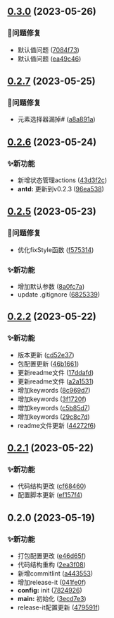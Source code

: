 

## [0.3.0](https://github.com/RobinWM/qiankun-fix/compare/0.2.7...0.3.0) (2023-05-26)


### 🐛问题修复

* 默认值问题 ([7084f73](https://github.com/RobinWM/qiankun-fix/commit/7084f73bff434d1c0bfa2e3cf7bdd4db9857ce33))
* 默认值问题 ([ea49c46](https://github.com/RobinWM/qiankun-fix/commit/ea49c46e00447256aef75c6e97dac9d00241b338))

## [0.2.7](https://github.com/RobinWM/qiankun-fix/compare/0.2.6...0.2.7) (2023-05-25)


### 🐛问题修复

* 元素选择器漏掉# ([a8a891a](https://github.com/RobinWM/qiankun-fix/commit/a8a891a65274c9642b0ea9bdc2bdb79fbce56406))

## [0.2.6](https://github.com/RobinWM/qiankun-fix/compare/0.2.5...0.2.6) (2023-05-24)


### ✨新功能

* 新增状态管理actions ([43d3f2c](https://github.com/RobinWM/qiankun-fix/commit/43d3f2cc4c204fcb0584e0c8f65f1d3e8343f0d5))
* **antd:** 更新到v0.2.3 ([96ea538](https://github.com/RobinWM/qiankun-fix/commit/96ea53898dcc18783813ad92a499e64a7f7f94e4))

## [0.2.5](https://github.com/RobinWM/qiankun-fix/compare/0.2.2...0.2.5) (2023-05-23)


### 🐛问题修复

* 优化fixStyle函数 ([f575314](https://github.com/RobinWM/qiankun-fix/commit/f575314e575025b5585c41348b72a62b12886a4d))


### ✨新功能

* 增加默认参数 ([8a0fc7a](https://github.com/RobinWM/qiankun-fix/commit/8a0fc7a2e87b97bedf388cdb6853fea4fc8179fb))
* update .gitignore ([6825339](https://github.com/RobinWM/qiankun-fix/commit/68253395a43c21c2d5e23d9f16fbdb353c454e2d))

## [0.2.2](https://github.com/RobinWM/qiankun-fix/compare/0.2.1...0.2.2) (2023-05-22)


### ✨新功能

* 版本更新 ([cd52e37](https://github.com/RobinWM/qiankun-fix/commit/cd52e374c0c6e8bb541f67929923ed4c1403664b))
* 包配置更新 ([46b1661](https://github.com/RobinWM/qiankun-fix/commit/46b1661b570c0393c28db62469b9ea3b11bb07fe))
* 更新readme文件 ([17ddafd](https://github.com/RobinWM/qiankun-fix/commit/17ddafdd9f095353fb314c4b18d420fbae17f5b3))
* 更新readme文件 ([a2a1531](https://github.com/RobinWM/qiankun-fix/commit/a2a15318e28c7e79ccb9b6b2e628091b26e7fc9c))
* 增加keywords ([8c969d7](https://github.com/RobinWM/qiankun-fix/commit/8c969d7cbb72157c0e8feb0b19f0a136a68a3318))
* 增加keywords ([3f1720f](https://github.com/RobinWM/qiankun-fix/commit/3f1720f36b2fc4dcf162f92db8c1efd2fbb9a28e))
* 增加keywords ([c5b85d7](https://github.com/RobinWM/qiankun-fix/commit/c5b85d711bcb5ef11fb4a000f7d8699c40dc45ac))
* 增加keywords ([29c8c7d](https://github.com/RobinWM/qiankun-fix/commit/29c8c7dec8f69f61d69a44d2bb09f249e646b75c))
* readme文件更新 ([44272f6](https://github.com/RobinWM/qiankun-fix/commit/44272f66671a5d1dee01980041f553733c095f8a))

## [0.2.1](https://github.com/RobinWM/qiankun-fix/compare/0.2.0...0.2.1) (2023-05-22)


### ✨新功能

* 代码结构更改 ([cf68460](https://github.com/RobinWM/qiankun-fix/commit/cf68460968e604e6b1e2d037426f0da2e2cd0136))
* 配置脚本更新 ([ef157f4](https://github.com/RobinWM/qiankun-fix/commit/ef157f4ce05c71f73b513e589b7b25f824a4191f))

## 0.2.0 (2023-05-19)


### ✨新功能

* 打包配置更改 ([e46d65f](https://github.com/RobinWM/qiankun-fix/commit/e46d65fc359e05aeb86c3002867da3d690ac3e65))
* 代码结构重构 ([2ea3f08](https://github.com/RobinWM/qiankun-fix/commit/2ea3f086df3e9fc2d43a983631b7cc474e896008))
* 新增commitlint ([a443553](https://github.com/RobinWM/qiankun-fix/commit/a443553b374701473496dd90af7a4f2ef1ed2921))
* 增加release-it ([041fe0f](https://github.com/RobinWM/qiankun-fix/commit/041fe0f2e05ca8a46bf8f4ce150375704e988f9b))
* **config:** init ([7824926](https://github.com/RobinWM/qiankun-fix/commit/7824926cee5294b0e26441c927d492ca41e075ce))
* **main:** 初始化 ([3ecd7e3](https://github.com/RobinWM/qiankun-fix/commit/3ecd7e389fe39a0f5d0ff533bab5e31829ae1e6d))
* release-it配置更新 ([479591f](https://github.com/RobinWM/qiankun-fix/commit/479591f8d2cecc2656962453e8eb83569d6abc30))